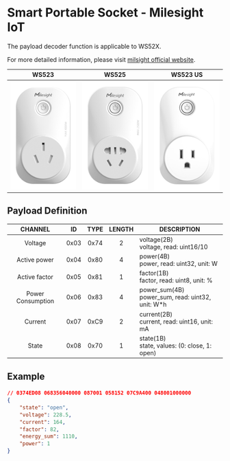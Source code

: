 # Smart Portable Socket - Milesight IoT

The payload decoder function is applicable to WS52X.

For more detailed information, please visit [milsight official website](https://wwww.milesight-iot.com).

|        WS523        |        WS525        |        WS523 US         |
| :-----------------: | :-----------------: | :---------------------: |
| ![WS523](WS523.png) | ![WS525](WS525.png) | ![WS523US](WS523US.png) |

## Payload Definition

|      CHANNEL      |  ID  | TYPE | LENGTH | DESCRIPTION                                           |
| :---------------: | :--: | :--: | :----: | ----------------------------------------------------- |
|      Voltage      | 0x03 | 0x74 |   2    | voltage(2B)<br/>voltage, read: uint16/10              |
|   Active power    | 0x04 | 0x80 |   4    | power(4B)<br/>power, read: uint32, unit: W            |
|   Active factor   | 0x05 | 0x81 |   1    | factor(1B)<br/>factor, read: uint8, unit: %           |
| Power Consumption | 0x06 | 0x83 |   4    | power_sum(4B)<br/>power_sum, read: uint32, unit: W\*h |
|      Current      | 0x07 | 0xC9 |   2    | current(2B)<br/>current, read: uint16, unit: mA       |
|       State       | 0x08 | 0x70 |   1    | state(1B)<br/>state, values: (0: close, 1: open)      |

## Example

```json
// 0374ED08 068356040000 087001 058152 07C9A400 048001000000
{
    "state": "open",
    "voltage": 228.5,
    "current": 164,
    "factor": 82,
    "energy_sum": 1110,
    "power": 1
}
```
